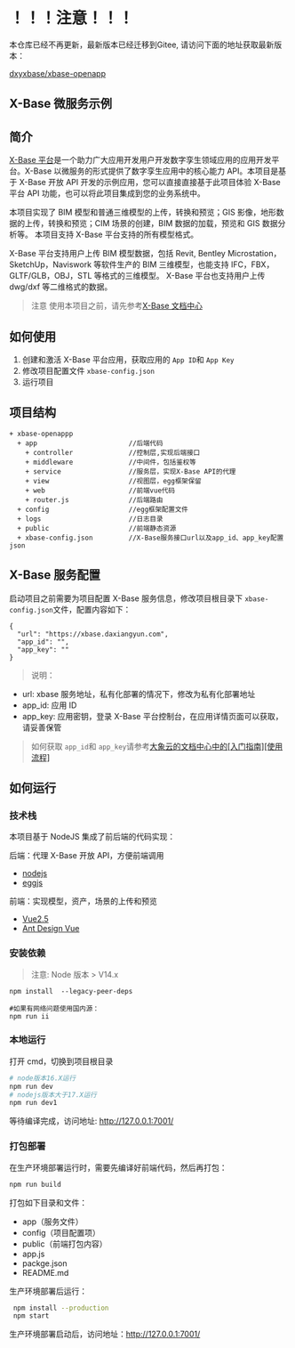 # ！！！注意！！！
本仓库已经不再更新，最新版本已经迁移到Gitee, 请访问下面的地址获取最新版本：

[ dxyxbase/xbase-openapp](https://gitee.com/dxycn/xbase-openapp)

## X-Base 微服务示例

## 简介

[X-Base 平台](https://xbase.daxiangyun.com)是一个助力广大应用开发用户开发数字孪生领域应用的应用开发平台。X-Base 以微服务的形式提供了数字孪生应用中的核心能力 API。本项目是基于 X-Base 开放 API 开发的示例应用，您可以直接直接基于此项目体验 X-Base 平台 API 功能，也可以将此项目集成到您的业务系统中。

本项目实现了 BIM 模型和普通三维模型的上传，转换和预览；GIS 影像，地形数据的上传，转换和预览；CIM 场景的创建，BIM 数据的加载，预览和 GIS 数据分析等。 本项目支持 X-Base 平台支持的所有模型格式。

X-Base 平台支持用户上传 BIM 模型数据，包括 Revit, Bentley Microstation，SketchUp，Naviswork 等软件生产的 BIM 三维模型，也能支持 IFC，FBX，GLTF/GLB，OBJ，STL 等格式的三维模型。 X-Base 平台也支持用户上传 dwg/dxf 等二维格式的数据。

> 注意
> 使用本项目之前，请先参考[X-Base 文档中心](https://xbase.daxiangyun.com/doc/api)

## 如何使用

1. 创建和激活 X-Base 平台应用，获取应用的 `App ID`和 `App Key`
2. 修改项目配置文件 `xbase-config.json`
3. 运行项目

## 项目结构

```
+ xbase-openappp
  + app                       //后端代码
    + controller              //控制层,实现后端接口
    + middleware              //中间件，包括鉴权等
    + service                 //服务层，实现X-Base API的代理
    + view                    //视图层，egg框架保留
    + web                     //前端vue代码
    + router.js               //后端路由
  + config                    //egg框架配置文件
  + logs                      //日志目录
  + public                    //前端静态资源
  + xbase-config.json         //X-Base服务接口url以及app_id、app_key配置json
```

## X-Base 服务配置

启动项目之前需要为项目配置 X-Base 服务信息，修改项目根目录下 `xbase-config.json`文件，配置内容如下：

```
{
  "url": "https://xbase.daxiangyun.com",
  "app_id": "",
  "app_key": ""
}
```

> 说明：

- url: xbase 服务地址，私有化部署的情况下，修改为私有化部署地址
- app_id: 应用 ID
- app_key: 应用密钥，登录 X-Base 平台控制台，在应用详情页面可以获取，请妥善保管

> 如何获取 `app_id`和 `app_key`请参考[大象云的文档中心中的[入门指南][使用流程]](https://xbase.daxiangyun.com/doc/api#/guide/work-flow)

## 如何运行

### 技术栈

本项目基于 NodeJS 集成了前后端的代码实现：

后端：代理 X-Base 开放 API，方便前端调用

- [nodejs](https://nodejs.org/)
- [eggjs](https://www.eggjs.org/zh-CN)

前端：实现模型，资产，场景的上传和预览

- [Vue2.5](https://v2.cn.vuejs.org/v2/guide/)
- [Ant Design Vue](https://www.antdv.com/components/overview)

### 安装依赖

> 注意: Node 版本 > V14.x

```
npm install  --legacy-peer-deps

#如果有网络问题使用国内源：
npm run ii
```

### 本地运行

打开 cmd，切换到项目根目录

```bash
# node版本16.X运行
npm run dev
# nodejs版本大于17.X运行
npm run dev1
```

等待编译完成，访问地址: http://127.0.0.1:7001/

### 打包部署

在生产环境部署运行时，需要先编译好前端代码，然后再打包：

```bash
npm run build
```

打包如下目录和文件：

- app（服务文件）
- config（项目配置项）
- public（前端打包内容）
- app.js
- packge.json
- README.md

生产环境部署后运行：

```bash
 npm install --production
 npm start
```

生产环境部署启动后，访问地址：http://127.0.0.1:7001/
